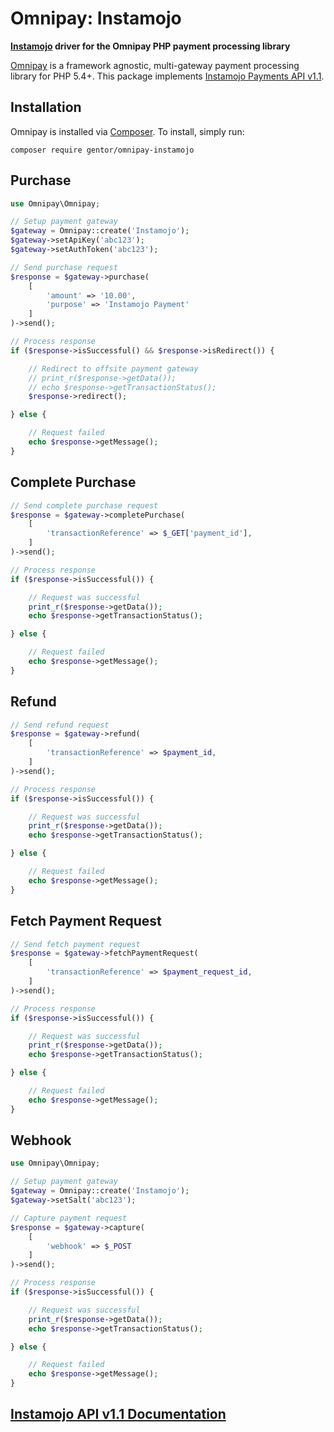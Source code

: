 # Omnipay: Instamojo

**[Instamojo](https://www.instamojo.com/) driver for the Omnipay PHP payment processing library**

[Omnipay](https://github.com/thephpleague/omnipay) is a framework agnostic, multi-gateway payment
processing library for PHP 5.4+.
This package implements [Instamojo Payments API v1.1](https://docs.instamojo.com/docs/payments-api).

## Installation

Omnipay is installed via [Composer](http://getcomposer.org/). To install, simply run:

```
composer require gentor/omnipay-instamojo
```

## Purchase

```php
use Omnipay\Omnipay;

// Setup payment gateway
$gateway = Omnipay::create('Instamojo');
$gateway->setApiKey('abc123');
$gateway->setAuthToken('abc123');

// Send purchase request
$response = $gateway->purchase(
    [
        'amount' => '10.00',
        'purpose' => 'Instamojo Payment'
    ]
)->send();

// Process response
if ($response->isSuccessful() && $response->isRedirect()) {

    // Redirect to offsite payment gateway
    // print_r($response->getData());
    // echo $response->getTransactionStatus();
    $response->redirect();

} else {

    // Request failed
    echo $response->getMessage();
}
```

## Complete Purchase

```php
// Send complete purchase request
$response = $gateway->completePurchase(
    [
        'transactionReference' => $_GET['payment_id'],
    ]
)->send();

// Process response
if ($response->isSuccessful()) {

    // Request was successful
    print_r($response->getData());
    echo $response->getTransactionStatus();

} else {

    // Request failed
    echo $response->getMessage();
}
```

## Refund

```php
// Send refund request
$response = $gateway->refund(
    [
        'transactionReference' => $payment_id,
    ]
)->send();

// Process response
if ($response->isSuccessful()) {

    // Request was successful
    print_r($response->getData());
    echo $response->getTransactionStatus();

} else {

    // Request failed
    echo $response->getMessage();
}
```

## Fetch Payment Request

```php
// Send fetch payment request
$response = $gateway->fetchPaymentRequest(
    [
        'transactionReference' => $payment_request_id,
    ]
)->send();

// Process response
if ($response->isSuccessful()) {

    // Request was successful
    print_r($response->getData());
    echo $response->getTransactionStatus();

} else {

    // Request failed
    echo $response->getMessage();
}
```

## Webhook

```php
use Omnipay\Omnipay;

// Setup payment gateway
$gateway = Omnipay::create('Instamojo');
$gateway->setSalt('abc123');

// Capture payment request
$response = $gateway->capture(
    [
        'webhook' => $_POST
    ]
)->send();

// Process response
if ($response->isSuccessful()) {

    // Request was successful
    print_r($response->getData());
    echo $response->getTransactionStatus();

} else {

    // Request failed
    echo $response->getMessage();
}
```

## [Instamojo API v1.1 Documentation](https://docs.instamojo.com/docs/payments-api)